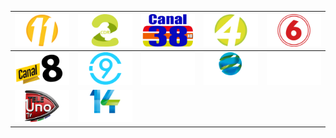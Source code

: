 | ![](https://raw.githubusercontent.com/RevGear/logo/master/Countries/CR/Canal11.png)| ![](https://raw.githubusercontent.com/RevGear/logo/master/Countries/CR/Canal2.png)| ![](https://raw.githubusercontent.com/RevGear/logo/master/Countries/CR/Canal38.png)| ![](https://raw.githubusercontent.com/RevGear/logo/master/Countries/CR/Canal4.png)| ![](https://raw.githubusercontent.com/RevGear/logo/master/Countries/CR/Canal6.png)| 
|:---:|:---:|:---:|:---:|:---:| 
| ![](https://raw.githubusercontent.com/RevGear/logo/master/Countries/CR/Canal8.png)| ![](https://raw.githubusercontent.com/RevGear/logo/master/Countries/CR/CanalNueve.png)| ![](https://raw.githubusercontent.com/RevGear/logo/master/Countries/CR/EJTV.png)| ![](https://raw.githubusercontent.com/RevGear/logo/master/Countries/CR/Enlace.png)| ![](https://raw.githubusercontent.com/RevGear/logo/master/Countries/CR/QuinceUCR.png)| 
| ![](https://raw.githubusercontent.com/RevGear/logo/master/Countries/CR/TeleUno.png)| ![](https://raw.githubusercontent.com/RevGear/logo/master/Countries/CR/TVN14.png) | 
